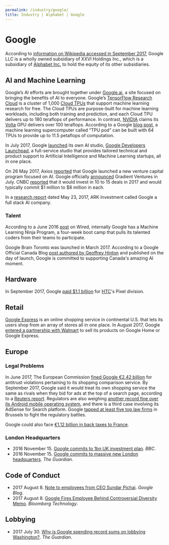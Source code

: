```yaml
---
permalink: /industry/google/
title: Industry | Alphabet | Google
---
```

# Google

According to [information on Wikipedia accessed in September 2017](https://en.wikipedia.org/wiki/Google#Alphabet), Google LLC is a wholly owned subsidiary of XXVI Holdings Inc., which is a subsidiary of [Alphabet Inc.](http://realai.org/industry/alphabet/) to hold the equity of its other subsidiaries.

## AI and Machine Learning 

Google’s AI efforts are brought together under [Google.ai](https://google.ai/), a site focused on bringing the benefits of AI to everyone. Google’s [TensorFlow Research Cloud](https://www.tensorflow.org/tfrc/) is a cluster of 1,000 [Cloud TPUs](https://cloud.google.com/tpu/) that support machine learning research for free. The Cloud TPUs are purpose-built for machine learning workloads, including both training and prediction, and each Cloud TPU delivers up to 180 teraflops of performance. In contrast, [NVIDIA](http://realai.org/industry/nvidia/) claims its [Volta](https://www.nvidia.com/en-us/data-center/volta-gpu-architecture/) GPU delivers over 100 teraflops. According to a Google [blog post](https://www.blog.google/topics/google-cloud/google-cloud-offer-tpus-machine-learning/), a machine learning supercomputer called “TPU pod” can be built with 64 TPUs to provide up to 11.5 petaflops of computation.

In July 2017, Google [launched](https://techcrunch.com/2017/07/26/ai-studio/) its own AI studio, [Google Developers Launchpad](https://developers.google.com/startups/studio/), a full-service studio that provides tailored technical and product support to Artificial Intelligence and Machine Learning startups, all in one place.

On 26 May 2017, Axios [reported](https://www.axios.com/exclusive-google-launches-ai-investment-arm-2423046588.html) that Google launched a new venture capital program focused on AI. Google officially [announced](https://www.blog.google/topics/machine-learning/introducing-gradient-ventures/) Gradient Ventures in July. CNBC [reported](http://www.cnbc.com/2017/07/10/google-launches-gradient-ventures-to-invest-in-a-i-start-ups.html) that it would invest in 10 to 15 deals in 2017 and would typically commit $1 million to $8 million in each.

In a [research report](https://ark-invest.com/research/googles-ai) dated May 23, 2017, ARK Investment called Google a full stack AI company.

### Talent

According to a June 2016 [post](https://www.wired.com/2016/06/how-google-is-remaking-itself-as-a-machine-learning-first-company/) on Wired, internally Google has a Machine Learning Ninja Program, a four-week boot camp that pulls its talented coders from their teams to participate.

Google Brain Toronto was launched in March 2017. According to a Google Official Canada Blog [post authored by Geoffrey Hinton](https://canada.googleblog.com/2017/03/canadas-ai-moment.html) and published on the day of launch, Google is committed to supporting Canada's amazing AI moment.

## Hardware

In September 2017, Google [paid $1.1 billion](https://www.reuters.com/article/us-htc-m-a-google/google-bets-anew-on-smartphones-pays-1-1-billion-for-htcs-pixel-division-idUSKCN1BW06L) for [HTC](https://en.wikipedia.org/wiki/HTC)'s Pixel division.

## Retail

[Google Express](https://express.google.com/) is an online shopping service in continental U.S. that lets its users shop from an array of stores all in one place. In August 2017, Google [entered a partnership with Walmart](https://www.blog.google/products/assistant/shop-walmart-and-more-your-favorite-stores-faster/) to sell its products on Google Home or Google Express.

## Europe

### Legal Problems

In June 2017, The European Commission [fined Google €2.42 billion](http://europa.eu/rapid/press-release_IP-17-1784_en.htm) for antitrust violations pertaining to its shopping comparison service. By September 2017, Google said it would treat its own shopping service the same as rivals when they bid for ads at the top of a search page, according to a [Reuters report](http://www.reuters.com/article/us-eu-google-antitrust/google-to-treat-shopping-rivals-equally-in-line-with-eu-order-idUSKCN1C22AE). Regulators are also weighing [another record fine over its Android mobile operating system](http://www.reuters.com/article/us-eu-google-antitrust-exclusive-idUSKBN19Q1RU), and there is a third case involving its AdSense for Search platform. Google [tapped at least five top law firms](http://www.cnbc.com/2017/07/10/googles-eu-fine-top-law-firms-hired-to-fight-fine-sources.html) in Brussels to fight the regulatory battles.

Google could also face [€1.12 billion in back taxes to France](https://www.bloomberg.com/news/articles/2017-07-11/google-faces-1-3-billion-french-ruling-amid-rising-tax-populism).

### London Headquarters

* 2016 November 15. [Google commits to 1bn UK investment plan](http://www.bbc.com/news/business-37988095). *BBC*.
* 2016 November 15. [Google commits to massive new London headquarters](https://www.theguardian.com/technology/2016/nov/15/google-commits-to-massive-new-london-hq). *The Guardian*.

## Code of Conduct 

* 2017 August 8. [Note to employees from CEO Sundar Pichai](https://www.blog.google/topics/diversity/note-employees-ceo-sundar-pichai/). *Google Blog*.
* 2017 August 8. [Google Fires Employee Behind Controversial Diversity Memo](https://www.bloomberg.com/news/articles/2017-08-08/google-fires-employee-behind-controversial-diversity-memo). *Bloomberg Technology*.

## Lobbying

* 2017 July 30. [Why is Google spending record sums on lobbying Washington?](https://www.theguardian.com/technology/2017/jul/30/google-silicon-valley-corporate-lobbying-washington-dc-politics). *The Guardian*.


